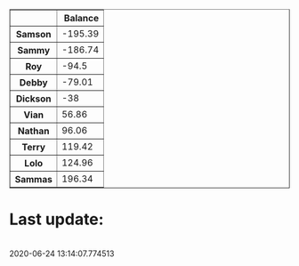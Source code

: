 <table border="1" class="dataframe">
  <thead>
    <tr style="text-align: right;">
      <th></th>
      <th>Balance</th>
    </tr>
  </thead>
  <tbody>
    <tr>
      <th>Samson</th>
      <td>-195.39</td>
    </tr>
    <tr>
      <th>Sammy</th>
      <td>-186.74</td>
    </tr>
    <tr>
      <th>Roy</th>
      <td>-94.5</td>
    </tr>
    <tr>
      <th>Debby</th>
      <td>-79.01</td>
    </tr>
    <tr>
      <th>Dickson</th>
      <td>-38</td>
    </tr>
    <tr>
      <th>Vian</th>
      <td>56.86</td>
    </tr>
    <tr>
      <th>Nathan</th>
      <td>96.06</td>
    </tr>
    <tr>
      <th>Terry</th>
      <td>119.42</td>
    </tr>
    <tr>
      <th>Lolo</th>
      <td>124.96</td>
    </tr>
    <tr>
      <th>Sammas</th>
      <td>196.34</td>
    </tr>
  </tbody>
</table><H1>Last update:</h1><br>2020-06-24 13:14:07.774513